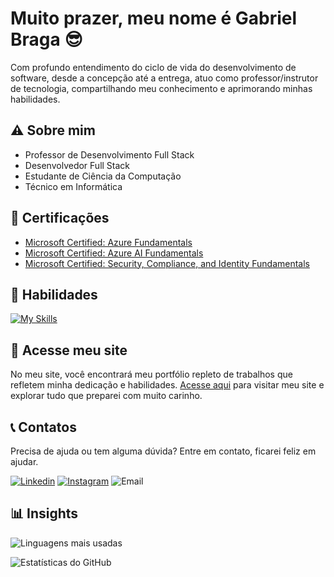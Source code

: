 # Muito prazer, meu nome é Gabriel Braga :sunglasses:
Com profundo entendimento do ciclo de vida do desenvolvimento de software,
desde a concepção até a entrega, atuo como professor/instrutor de tecnologia,
compartilhando meu conhecimento e aprimorando minhas habilidades.

## :warning: Sobre mim
* Professor de Desenvolvimento Full Stack
* Desenvolvedor Full Stack
* Estudante de Ciência da Computação
* Técnico em Informática

## :page_facing_up: Certificações
* [Microsoft Certified: Azure Fundamentals](https://learn.microsoft.com/api/credentials/share/pt-br/FrGabrielBraga/9234D97BC58C4695?sharingId=E27704F5D47E3F92)
* [Microsoft Certified: Azure AI Fundamentals](https://learn.microsoft.com/api/credentials/share/pt-br/FrGabrielBraga/E704822742D98049?sharingId=E27704F5D47E3F92)
* [Microsoft Certified: Security, Compliance, and Identity Fundamentals](https://learn.microsoft.com/api/credentials/share/pt-br/FrGabrielBraga/3F20AB64D36469AB?sharingId=E27704F5D47E3F92)

## :dart: Habilidades
[![My Skills](https://skillicons.dev/icons?i=azure,java,js,ts,python,mysql,spring,hibernate,react,firebase,mongo,nodejs,angular,bootstrap,tailwind,git,github,html,css,vscode&perline=5)](https://skillicons.dev)

## :mag_right: Acesse meu site
No meu site, você encontrará meu portfólio repleto de trabalhos que refletem minha dedicação e habilidades.
[Acesse aqui](https://gab-braga.github.io/site) para visitar meu site e explorar tudo que preparei com muito carinho.

## :telephone_receiver: Contatos
Precisa de ajuda ou tem alguma dúvida? Entre em contato, ficarei feliz em ajudar.

[![Linkedin](https://img.shields.io/badge/-LinkedIn-blue?style=flat-square&logo=Linkedin&logoColor=white)](https://www.linkedin.com/in/f-gabriel-braga/)
[![Instagram](https://img.shields.io/badge/-Instagram-violet?style=flat-square&logo=Instagram&logoColor=white)](https://www.instagram.com/_Gabriel_Bra/)
![Email](https://img.shields.io/badge/-gabrielbraga.me@gmail.com-blue?style=flat-square&logo=gmail&logoColor=white)

## :bar_chart: Insights
![Linguagens mais usadas](https://github-readme-stats.vercel.app/api/top-langs/?username=gab-braga&layout=donut&custom_title=Linguagens%20mais%20usadas&theme=dark#gh-dark-mode-only)

![Estatísticas do GitHub](https://github-readme-stats.vercel.app/api?username=gab-braga&rank_icon=github&custom_title=Estatísticas%20do%20GitHub&theme=dark#gh-dark-mode-only)
